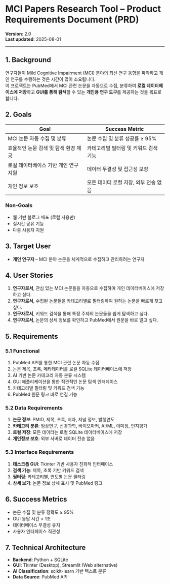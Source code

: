 # MCI Papers Research Tool – Product Requirements Document (PRD)

**Version**: 2.0  
**Last updated**: 2025-08-01

---

## 1. Background
연구자들이 Mild Cognitive Impairment (MCI) 분야의 최신 연구 동향을 파악하고 개인 연구를 수행하는 것은 시간이 많이 소요됩니다.  
이 프로젝트는 PubMed에서 MCI 관련 논문을 자동으로 수집, 분류하여 **로컬 데이터베이스에 저장**하고 **GUI를 통해 탐색**할 수 있는 **개인용 연구 도구**를 제공하는 것을 목표로 합니다.

## 2. Goals
| Goal | Success Metric |
|------|---------------|
| MCI 논문 자동 수집 및 분류 | 논문 수집 및 분류 성공률 ≥ 95% |
| 효율적인 논문 검색 및 탐색 환경 제공 | 카테고리별 필터링 및 키워드 검색 기능 |
| 로컬 데이터베이스 기반 개인 연구 지원 | 데이터 무결성 및 접근성 보장 |
| 개인 정보 보호 | 모든 데이터 로컬 저장, 외부 전송 없음 |

### Non‑Goals
* 웹 기반 블로그 배포 (로컬 사용만)
* 실시간 공유 기능
* 다중 사용자 지원

## 3. Target User
* **개인 연구자** – MCI 분야 논문을 체계적으로 수집하고 관리하려는 연구자

## 4. User Stories
1. **연구자로서**, 관심 있는 MCI 논문들을 자동으로 수집하여 개인 데이터베이스에 저장하고 싶다.
2. **연구자로서**, 수집된 논문들을 카테고리별로 필터링하여 원하는 논문을 빠르게 찾고 싶다.
3. **연구자로서**, 키워드 검색을 통해 특정 주제의 논문들을 쉽게 탐색하고 싶다.
4. **연구자로서**, 논문의 상세 정보를 확인하고 PubMed에서 원문을 바로 열고 싶다.

## 5. Requirements
### 5.1 Functional
1. PubMed API를 통한 MCI 관련 논문 자동 수집
2. 논문 제목, 초록, 메타데이터를 로컬 SQLite 데이터베이스에 저장
3. AI 기반 논문 카테고리 자동 분류 시스템
4. GUI 애플리케이션을 통한 직관적인 논문 탐색 인터페이스
5. 카테고리별 필터링 및 키워드 검색 기능
6. PubMed 원문 링크 바로 연결 기능

### 5.2 Data Requirements
1. **논문 정보**: PMID, 제목, 초록, 저자, 저널 정보, 발행연도
2. **카테고리 분류**: 임상연구, 신경과학, 바이오마커, AI/ML, 이미징, 인지평가
3. **로컬 저장**: 모든 데이터는 로컬 SQLite 데이터베이스에 저장
4. **개인정보 보호**: 외부 서버로 데이터 전송 없음

### 5.3 Interface Requirements
1. **데스크톱 GUI**: Tkinter 기반 사용자 친화적 인터페이스
2. **검색 기능**: 제목, 초록 기반 키워드 검색
3. **필터링**: 카테고리별, 연도별 논문 필터링
4. **상세 보기**: 논문 정보 상세 표시 및 PubMed 링크

## 6. Success Metrics
* 논문 수집 및 분류 정확도 ≥ 95%
* GUI 응답 시간 < 1초
* 데이터베이스 무결성 유지
* 사용자 인터페이스 직관성

## 7. Technical Architecture
* **Backend**: Python + SQLite
* **GUI**: Tkinter (Desktop), Streamlit (Web alternative)
* **AI Classification**: scikit-learn 기반 텍스트 분류
* **Data Source**: PubMed API
